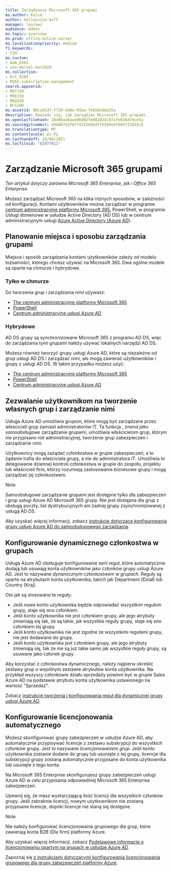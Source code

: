 ```yaml
---
title: Zarządzanie Microsoft 365 grupami
ms.author: kvice
author: kelleyvice-msft
manager: laurawi
audience: Admin
ms.topic: overview
ms.prod: office-online-server
ms.localizationpriority: medium
f1.keywords:
- CSH
ms.custom:
- Adm_O365
- seo-marvel-mar2020
ms.collection:
- Ent_O365
- M365-subscription-management
search.appverid:
- MET150
- MOE150
- MED150
- BCS160
ms.assetid: 98ca5b3f-f720-4d8e-91be-fe656548a25a
description: Dowiedz się, jak zarządzać Microsoft 365 grupami.
ms.openlocfilehash: 28d8bae8aaed6d02fe082824c07afe03bdc0ce5a
ms.sourcegitcommit: d4b867e37bf741528ded7fb289e4f6847228d2c5
ms.translationtype: MT
ms.contentlocale: pl-PL
ms.lasthandoff: 10/06/2021
ms.locfileid: "62977611"
---
```

# <a name="manage-microsoft-365-groups"></a>Zarządzanie Microsoft 365 grupami

*Ten artykuł dotyczy zarówno Microsoft 365 Enterprise, jak i Office 365 Enterprise.*

Możesz zarządzać Microsoft 365 na kilka różnych sposobów, w zależności od konfiguracji. Kontami użytkowników można zarządzać w programie [centrum administracyjne platformy Microsoft 365](/admin), PowerShell, w programie Usługi domenowe w usłudze Active Directory (AD DS) lub w centrum administracyjnym usługi [Azure Active Directory (Azure AD](/azure/active-directory/fundamentals/active-directory-groups-create-azure-portal)). 

## <a name="plan-for-where-and-how-you-will-manage-your-groups"></a>Planowanie miejsca i sposobu zarządzania grupami

Miejsce i sposób zarządzania kontami użytkowników zależy od modelu tożsamości, którego chcesz używać na Microsoft 365. Dwa ogólne modele są oparte na chmurze i hybrydowe.
  
### <a name="cloud-only"></a>Tylko w chmurze

Do tworzenia grup i zarządzania nimi używasz:

- [The centrum administracyjne platformy Microsoft 365](/admin)
- [PowerShell](maintain-group-membership-with-microsoft-365-powershell.md)
- [Centrum administracyjne usługi Azure AD](/azure/active-directory/fundamentals/active-directory-groups-create-azure-portal)
    
### <a name="hybrid"></a>Hybrydowe

AD DS grupy są synchronizowane Microsoft 365 z programu AD DS, więc do zarządzania tymi grupami należy używać lokalnych narzędzi AD DS.

Możesz również tworzyć grupy usługi Azure AD, które są niezależne od grup usługi AD DS i zarządzać nimi, ale mogą zawierać użytkowników i grupy z usługi AD DS. W takim przypadku możesz użyć:

- [The centrum administracyjne platformy Microsoft 365](/admin)
- [PowerShell](maintain-group-membership-with-microsoft-365-powershell.md)
- [Centrum administracyjne usługi Azure AD](/azure/active-directory/fundamentals/active-directory-groups-create-azure-portal)

## <a name="allow-users-to-create-and-manage-their-own-groups"></a>Zezwalanie użytkownikom na tworzenie własnych grup i zarządzanie nimi

Usługa Azure AD umożliwia grupom, które mogą być zarządzane przez właścicieli grup zamiast administratorów IT. Ta funkcja *, znana jako samoobsługowe* zarządzanie grupami, umożliwia właścicielom grup, którym nie przypisano roli administracyjnej, tworzenie grup zabezpieczeń i zarządzanie nimi. 

Użytkownicy mogą zażądać członkostwa w grupie zabezpieczeń, a to żądanie trafia do właściciela grupy, a nie do administratora IT. Umożliwia to delegowanie dziennej kontroli członkostwa w grupie do zespołu, projektu lub właścicieli firm, którzy rozumieją zastosowanie biznesowe grupy i mogą zarządzać jej członkostwem.

>[!Note]
>Samoobsługowe zarządzanie grupami jest dostępne tylko dla zabezpieczeń i grup usługi Azure AD Microsoft 365 grupy. Nie jest dostępna dla grup z obsługą poczty, list dystrybucyjnych ani żadnej grupy zsynchronizowanej z usługą AD DS.
>

Aby uzyskać więcej informacji, zobacz [instrukcje dotyczące konfigurowania grupy usługi Azure AD do samoobsługowego zarządzania](/azure/active-directory/active-directory-accessmanagement-self-service-group-management).

## <a name="set-up-dynamic-group-membership"></a>Konfigurowanie dynamicznego członkostwa w grupach

Usługa Azure AD obsługuje konfigurowanie serii reguł, które automatycznie dodają lub usuwają konta użytkowników jako członków grupy usługi Azure AD. Jest to nazywane *dynamicznym członkostwem w grupach*. Reguły są oparte na atrybutach konta użytkownika, takich jak Department (Dział) lub Country (Kraj).

Oto jak są stosowane te reguły:

- Jeśli nowe konto użytkownika będzie odpowiadać wszystkim regułom grupy, staje się ono członkiem.
- Jeśli konto użytkownika nie jest członkiem grupy, ale jego atrybuty zmieniają się tak, że są takie, jak wszystkie reguły grupy, staje się ono członkiem tej grupy.
- Jeśli konto użytkownika nie jest zgodne ze wszystkimi regułami grupy, nie jest dodawane do grupy.
- Jeśli konto użytkownika jest członkiem grupy, ale jego atrybuty zmieniają się, tak że nie są już takie samo jak wszystkie reguły grupy, są usuwane jako członek grupy.

Aby korzystać z członkostwa dynamicznego, należy najpierw określić zestawy grup o wspólnym zestawie atrybutów konta użytkownika. Na przykład wszyscy członkowie działu sprzedaży powinni być w grupie Sales Azure AD na podstawie atrybutu konta użytkownika ustawionego na wartość "Sprzedaż".

Zobacz [instrukcje tworzenia i konfigurowania reguł dla dynamicznej grupy usługi Azure AD](/azure/active-directory/active-directory-groups-dynamic-membership-azure-portal).

## <a name="set-up-automatic-licensing"></a>Konfigurowanie licencjonowania automatycznego

Możesz skonfigurować grupy zabezpieczeń w usłudze Azure AD, aby automatycznie przypisywać licencje z zestawu subskrypcji do wszystkich członków grupy. Jest to nazywane *licencjonowaniem grup.* Jeśli konto użytkownika zostanie dodane do grupy lub usunięte z tej grupy, licencje dla subskrypcji grupy zostaną automatycznie przypisane do konta użytkownika lub usunięte z tego konta.

Na Microsoft 365 Enterprise skonfigurujesz grupy zabezpieczeń usługi Azure AD w celu przypisania odpowiedniej Microsoft 365 Enterprise zabezpieczeń.

Upewnij się, że masz wystarczającą ilość licencji dla wszystkich członków grupy. Jeśli zabraknie licencji, nowym użytkownikom nie zostaną przypisane licencje, dopóki licencje nie staną się dostępne.

>[!Note]
>Nie należy konfigurować licencjonowania grupowego dla grup, które zawierają konta B2B (Dla firm) platformy Azure.
>

Aby uzyskać więcej informacji, zobacz [Podstawowe informacje o licencjonowaniu opartym na grupach w usłudze Azure AD](/azure/active-directory/active-directory-licensing-whatis-azure-portal).

Zapoznaj się [z instrukcjami dotyczącymi konfigurowania licencjonowania grupowego dla grupy zabezpieczeń platformy Azure](/azure/active-directory/active-directory-licensing-group-assignment-azure-portal).